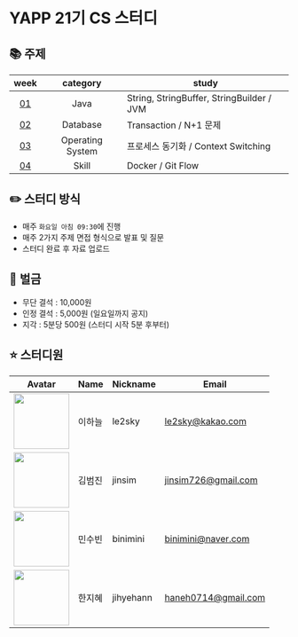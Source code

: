 # YAPP 21기 CS 스터디 

## 📚 주제

week | category | study
:---: | :---: | ---
[01](https://github.com/jihyehann/yapp-21-cs-study-7/tree/main/week1) | Java | String, StringBuffer, StringBuilder / JVM
[02](https://github.com/jihyehann/yapp-21-cs-study-7/tree/main/week2) | Database | Transaction / N+1 문제 
[03](https://github.com/jihyehann/yapp-21-cs-study-7/tree/main/week3) | Operating System | 프로세스 동기화 / Context Switching
[04](https://github.com/jihyehann/yapp-21-cs-study-7/tree/main/week4) | Skill | Docker / Git Flow


## ✏️ 스터디 방식
- 매주 `화요일 아침 09:30`에 진행
- 매주 2가지 주제 면접 형식으로 발표 및 질문
- 스터디 완료 후 자료 업로드

## 💸 벌금
- 무단 결석 : 10,000원
- 인정 결석 :  5,000원 (일요일까지 공지) 
- 지각 : 5분당 500원 (스터디 시작 5분 후부터)

## ⭐️ 스터디원

| Avatar                                                                                         | Name       | Nickname | Email                                       |
| ---------------------------------------------------------------------------------------------- | ---------- | -------- | ------------------------------------------- |
| <img src="https://avatars.githubusercontent.com/u/39932141?v=4" width="100px" height="100px"/> |     이하늘 | le2sky   | [le2sky@kakao.com](mailto:le2sky@kakao.com) |
| <img src="https://avatars.githubusercontent.com/u/62461857?v=4" width="100px" height="100px"/> | 김범진 | jinsim   | [jinsim726@gmail.com](mailto:jinsim726@gmail.com) |
| <img src="https://avatars.githubusercontent.com/u/69030160?v=4" width="100px" height="100px"/> | 민수빈 | binimini   | [binimini@naver.com](mailto:binimini@naver.com) |
| <img src="https://avatars.githubusercontent.com/u/75151848?v=4" width="100px" height="100px"/> | 한지혜 | jihyehann   | [haneh0714@gmail.com](mailto:haneh0714@gmail.com) |
